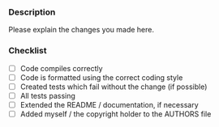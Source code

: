 ### Description
Please explain the changes you made here.

### Checklist
- [ ] Code compiles correctly
- [ ] Code is formatted using the correct coding style
- [ ] Created tests which fail without the change (if possible)
- [ ] All tests passing
- [ ] Extended the README / documentation, if necessary
- [ ] Added myself / the copyright holder to the AUTHORS file
